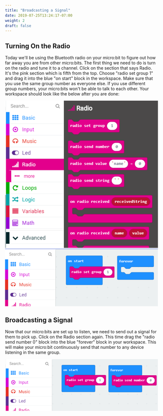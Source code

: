 ```yaml
---
title: "Broadcasting a Signal"
date: 2019-07-25T13:24:17-07:00
weight: 2
draft: false
---
```


## Turning On the Radio
Today we'll be using the Bluetooth radio on your micro:bit to figure out how far away you are from other micro:bits. The first thing we need to do is turn on the radio and tune it to a channel. Click on the section that says Radio. It's the pink section which is fifth from the top. Choose "radio set group 1" and drag it into the blue "on start" block in the workspace. Make sure that you use the same group number as everyone else. If you use different group numbers, your micro:bits won't be able to talk to each other. Your workspace should look like the below after you are done:

![MakeCode menu showing the Radio section selected](img/radioMenu.png)
![MakeCode workspace showing the "radio set group" block in the "on start" block](img/setRadioGroup.png)

## Broadcasting a Signal
Now that our micro:bits are set up to listen, we need to send out a signal for them to pick up. Click on the Radio section again. This time drag the "radio send number 0" block into the blue "forever" block in your workspace. This will make your micro:bit continuously send that number to any device listening in the same group.

![MakeCode workspace showing the "radio send number" block in the "forever" block](img/radioSendNumber.png)
